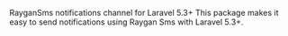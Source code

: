 RayganSms notifications channel for Laravel 5.3+
This package makes it easy to send notifications using Raygan Sms with Laravel 5.3+.
